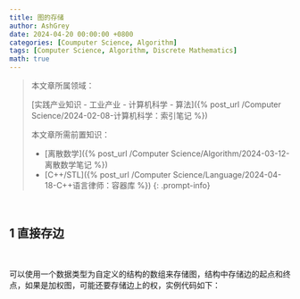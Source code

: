 ```yaml
---
title: 图的存储
author: AshGrey
date: 2024-04-20 00:00:00 +0800
categories: [Coumputer Science, Algorithm]
tags: [Computer Science, Algorithm, Discrete Mathematics]
math: true
---
```


> 本文章所属领域：
>
> [实践产业知识 - 工业产业 - 计算机科学 - 算法]({% post_url /Computer Science/2024-02-08-计算机科学：索引笔记 %})
>
> 本文章所需前置知识：
>
> - [离散数学]({% post_url /Computer Science/Algorithm/2024-03-12-离散数学笔记 %})
> - [C++/STL]({% post_url /Computer Science/Language/2024-04-18-C++语言律师：容器库 %})
{: .prompt-info}

<br>

## 1 直接存边

<br>

可以使用一个数据类型为自定义的结构的数组来存储图，结构中存储边的起点和终点，如果是加权图，可能还要存储边上的权，实例代码如下：

<br>

